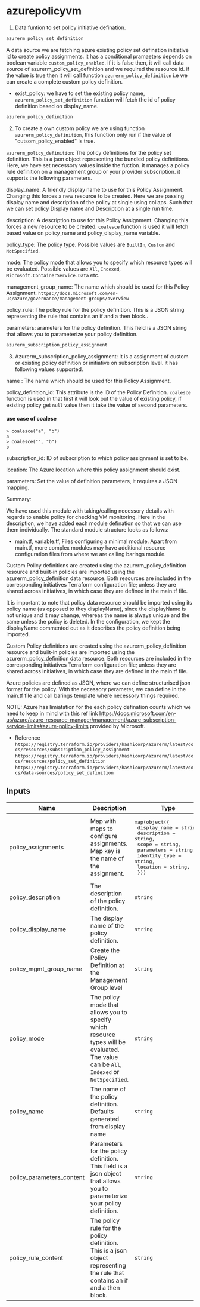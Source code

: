 # azurepolicyvm


1. Data funtion to set policy initiative defination.

```terraform
azurerm_policy_set_definition
```

A data source we are fetching azure existing policy set defination initiative id to create policy assignments. it has a conditional pramaeters depends on boolean variable `custom_policy_enabled`. if it is false then, it will call data source of azurerm_policy_set_definition and we required the resource id.
if the value is true then it will call function `azurerm_policy_definition` i.e we can create a complete custom policy definition. 

* exist_policy: we have to set the existing policy name, `azurerm_policy_set_definition` function will fetch the id of policy definition based on display_name.

```terraform
azurerm_policy_definition
```

2. To create a own custom policy we are using function `azurerm_policy_definition`, this function only run if the value of "cutsom_policy_enabled" is true.

`azurerm_policy_definition`: The policy definitions for the policy set definition. This is a json object representing the bundled policy definitions. Here, we have set necessory values inside the fuction. it manages a policy rule definition on a management group or your provider subscription. it supports the following parameters.


display_name: A friendly display name to use for this Policy Assignment. Changing this forces a new resource to be created. Here we are passing display name and description of the policy at single using collaps. Such that we can set policy Display name and Description at a single run time.

description:  A description to use for this Policy Assignment. Changing this forces a new resource to be created. `coalesce` function is used it will fetch based value on policy_name and policy_display_name variable.

policy_type: The policy type. Possible values are `BuiltIn`, `Custom` and `NotSpecified`.

mode: The policy mode that allows you to specify which resource types will be evaluated. Possible values are `All`, `Indexed`, `Microsoft.ContainerService.Data` etc.

management_group_name: The name which should be used for this Policy Assignment. `https://docs.microsoft.com/en-us/azure/governance/management-groups/overview`

policy_rule: The policy rule for the policy definition. This is a JSON string representing the rule that contains an if and a then block..

parameters: arameters for the policy definition. This field is a JSON string that allows you to parameterize your policy definition.


```terraform 
azurerm_subscription_policy_assignment
```
3. Azurerm_subscription_policy_assignment: It is a assignment of custom or existing policy definition or initiative on subscription level. it has following values supported.

name : The name which should be used for this Policy Assignment.

policy_definition_id:  This attribute is the ID of the Policy Definition. `coalesce` function is used in that first it will look out the value of existing policy, if existing policy get `null` value then it take the value of second parameters.

#### use case of coalese
```terraforn
> coalesce("a", "b")
a
> coalesce("", "b")
b
``` 

subscription_id:  ID of subscription to which policy assignment is set to be.

location: The Azure location where this policy assignment should exist.

parameters:   Set the value of definition parameters, it requires a JSON mapping.

Summary:

We have used this module with taking/calling necessory details with regards to enable policy for checking VM monitoring. Here in the description, we have added each module defination so that we can use them individually.
The standard module structure looks as follows:
-  main.tf, variable.tf, Files configuring a minimal module. Apart from main.tf, more complex modules may have additional resource configuration files from where we are calling barings module.

Custom Policy definitions are created using the azurerm_policy_definition resource and built-in policies are imported using the azurerm_policy_definition data resource. Both resources are included in the corresponding initiatives Terraform configuration file; unless they are shared across initiatives, in which case they are defined in the main.tf file.

It is important to note that policy data resource should be imported using its policy name (as opposed to they displayName), since the displayName is not unique and it may change, whereas the name is always unique and the same unless the policy is deleted. In the configuration, we kept the displayName commented out as it describes the policy definition being imported.

Custom Policy definitions are created using the azurerm_policy_definition resource and built-in policies are imported using the azurerm_policy_definition data resource. Both resources are included in the corresponding initiatives Terraform configuration file; unless they are shared across initiatives, in which case they are defined in the main.tf file.

Azure policies are defined as JSON, where we can define structurised json format for the policy. With the necessory perameter, we can define in the main.tf file and call barings template where necessory things required.


NOTE: Azure has limiatation for the each policy defination counts which we need to keep in mind with this ref link https://docs.microsoft.com/en-us/azure/azure-resource-manager/management/azure-subscription-service-limits#azure-policy-limits provided by Microsoft.

* Reference 
`https://registry.terraform.io/providers/hashicorp/azurerm/latest/docs/resources/subscription_policy_assignment`
`https://registry.terraform.io/providers/hashicorp/azurerm/latest/docs/resources/policy_set_definition`
`https://registry.terraform.io/providers/hashicorp/azurerm/latest/docs/data-sources/policy_set_definition`



## Inputs

| Name | Description | Type | Default | Required |
|------|-------------|------|---------|:--------:|
| policy\_assignments | Map with maps to configure assignments. Map key is the name of the assignment. | <pre>map(object({<br>    display_name  = string,<br>    description   = string,<br>    scope         = string,<br>    parameters    = string,<br>    identity_type = string,<br>    location      = string,<br>  }))</pre> | n/a | yes |
| policy\_description | The description of the policy definition. | `string` | `""` | no |
| policy\_display\_name | The display name of the policy definition. | `string` | n/a | yes |
| policy\_mgmt\_group\_name | Create the Policy Definition at the Management Group level | `string` | `null` | no |
| policy\_mode | The policy mode that allows you to specify which resource types will be evaluated. The value can be `All`, `Indexed` or `NotSpecified`. | `string` | `"All"` | no |
| policy\_name | The name of the policy definition. Defaults generated from display name | `string` | `""` | no |
| policy\_parameters\_content | Parameters for the policy definition. This field is a json object that allows you to parameterize your policy definition. | `string` | n/a | yes |
| policy\_rule\_content | The policy rule for the policy definition. This is a json object representing the rule that contains an if and a then block. | `string` | n/a | yes |

